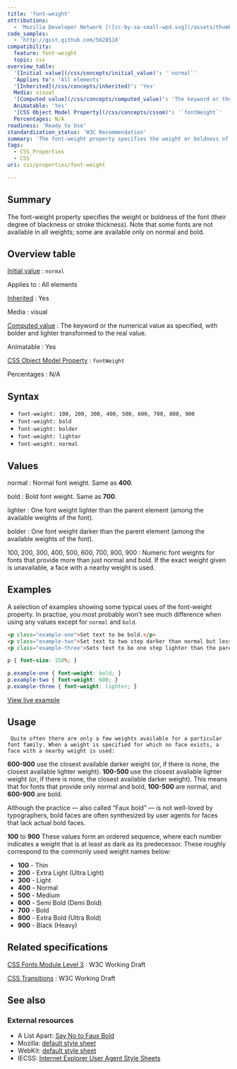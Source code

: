 ```yaml
---
title: 'font-weight'
attributions:
  - 'Mozilla Developer Network [![cc-by-sa-small-wpd.svg](/assets/thumb/8/8c/cc-by-sa-small-wpd.svg/120px-cc-by-sa-small-wpd.svg.png)](http://creativecommons.org/licenses/by-sa/3.0/us/): [Article](https://developer.mozilla.org/en-US/docs/CSS/font-weight)'
code_samples:
  - 'http://gist.github.com/5628518'
compatibility:
  feature: font-weight
  topic: css
overview_table:
  '[Initial value](/css/concepts/initial_value)': '`normal`'
  'Applies to': 'All elements'
  '[Inherited](/css/concepts/inherited)': 'Yes'
  Media: visual
  '[Computed value](/css/concepts/computed_value)': 'The keyword or the numerical value as specified, with bolder and lighter transformed to the real value.'
  Animatable: 'Yes'
  '[CSS Object Model Property](/css/concepts/cssom)': '`fontWeight`'
  Percentages: N/A
readiness: 'Ready to Use'
standardization_status: 'W3C Recommendation'
summary: 'The font-weight property specifies the weight or boldness of the font (their degree of blackness or stroke thickness). Note that some fonts are not available in all weights; some are available only on normal and bold.'
tags:
  - CSS_Properties
  - CSS
uri: css/properties/font-weight

---
```

## Summary

The font-weight property specifies the weight or boldness of the font (their degree of blackness or stroke thickness). Note that some fonts are not available in all weights; some are available only on normal and bold.

## Overview table

[Initial value](/css/concepts/initial_value)
:   `normal`

Applies to
:   All elements

[Inherited](/css/concepts/inherited)
:   Yes

Media
:   visual

[Computed value](/css/concepts/computed_value)
:   The keyword or the numerical value as specified, with bolder and lighter transformed to the real value.

Animatable
:   Yes

[CSS Object Model Property](/css/concepts/cssom)
:   `fontWeight`

Percentages
:   N/A

## Syntax

-   `font-weight: 100, 200, 300, 400, 500, 600, 700, 800, 900`
-   `font-weight: bold`
-   `font-weight: bolder`
-   `font-weight: lighter`
-   `font-weight: normal`

## Values

normal
:   Normal font weight. Same as **400**.

bold
:   Bold font weight. Same as **700**.

lighter
:   One font weight lighter than the parent element (among the available weights of the font).

bolder
:   One font weight darker than the parent element (among the available weights of the font).

100, 200, 300, 400, 500, 600, 700, 800, 900
:   Numeric font weights for fonts that provide more than just normal and bold. If the exact weight given is unavailable, a face with a nearby weight is used.

## Examples

A selection of examples showing some typical uses of the font-weight property. In practise, you most probably won't see much difference when using any values except for `normal` and `bold`.

``` html
<p class="example-one">Set text to be bold.</p>
<p class="example-two">Set text to two step darker than normal but less than a standard bold.</p>
<p class="example-three">Sets text to be one step lighter than the parent.</p>
```

``` css
p { font-size: 150%; }

p.example-one { font-weight: bold; }
p.example-two { font-weight: 600; }
p.example-three { font-weight: lighter; }
```

[View live example](http://gist.github.com/5628518)

## Usage

     Quite often there are only a few weights available for a particular font family. When a weight is specified for which no face exists, a face with a nearby weight is used:

**600-900** use the closest available darker weight (or, if there is none, the closest available lighter weight).
**100-500** use the closest available lighter weight (or, if there is none, the closest available darker weight).
 This means that for fonts that provide only normal and bold, **100-500** are normal, and **600-900** are bold.

Although the practice — also called “Faux bold” — is not well-loved by typographers, bold faces are often synthesized by user agents for faces that lack actual bold faces.

**100** to **900**
 These values form an ordered sequence, where each number indicates a weight that is at least as dark as its predecessor. These roughly correspond to the commonly used weight names below:

-   **100** - Thin
-   **200** - Extra Light (Ultra Light)
-   **300** - Light
-   **400** - Normal
-   **500** - Medium
-   **600** - Semi Bold (Demi Bold)
-   **700** - Bold
-   **800** - Extra Bold (Ultra Bold)
-   **900** - Black (Heavy)

## Related specifications

[CSS Fonts Module Level 3](http://www.w3.org/TR/css3-fonts/#font-weight-prop)
:   W3C Working Draft

[CSS Transitions](http://www.w3.org/TR/css3-transitions/#animatable-css)
:   W3C Working Draft

## See also

### External resources

-   A List Apart: [Say No to Faux Bold](http://alistapart.com/article/say-no-to-faux-bold)
-   Mozilla: [default style sheet](http://mxr.mozilla.org/mozilla/source/layout/style/html.css)
-   WebKit: [default style sheet](http://trac.webkit.org/browser/trunk/Source/WebCore/css/html.css)
-   IECSS: [Internet Explorer User Agent Style Sheets](http://www.iecss.com/)
